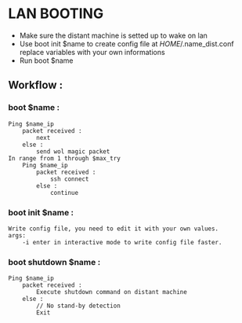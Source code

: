 # LAN BOOTING
- Make sure the distant machine is setted up to wake on lan
- Use boot init $name to create config file at $HOME/.$name_dist.conf
    replace variables with your own informations
- Run boot $name

## Workflow :
### boot $name :
    Ping $name_ip
        packet received :
            next
        else :
            send wol magic packet
    In range from 1 through $max_try
        Ping $name_ip
            packet received :
                ssh connect
            else :
                continue
### boot init $name :
    Write config file, you need to edit it with your own values.
    args:
        -i enter in interactive mode to write config file faster.
### boot shutdown $name :
    Ping $name_ip
        packet received :
            Execute shutdown command on distant machine
        else :
            // No stand-by detection
            Exit
